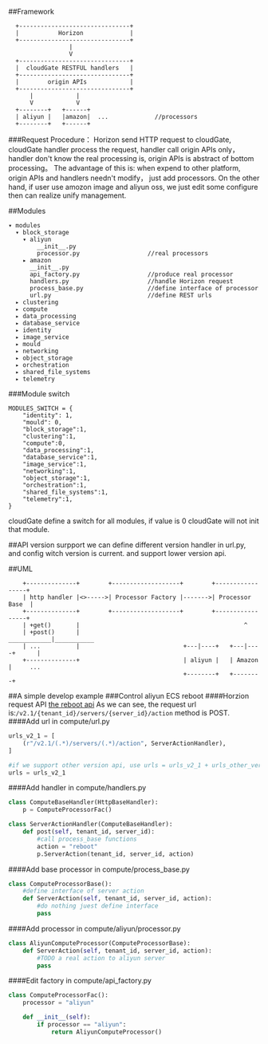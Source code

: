 ##Framework
```
  +-------------------------------+
  |           Horizon             |
  +-------------------------------+
                 |
                 V
  +-------------------------------+
  |  cloudGate RESTFUL handlers   |
  +-------------------------------+
  |        origin APIs            |
  +-------------------------------+
      |            |
      V            V
  +--------+   +------+
  | aliyun |   |amazon|  ...             //processors
  +--------+   +------+
```
###Request Procedure：
Horizon send HTTP request to cloudGate, cloudGate handler process the request,
handler call origin APIs only，handler don't know the real processing is, 
origin APIs is abstract of bottom processing。
The advantage of this is: when expend to other platform, origin APIs and handlers needn't modify，
 just add processors. 
On the other hand, if user use amozon image and aliyun oss, we just edit some configure then can 
realize unify management. 

##Modules
```
▾ modules
  ▾ block_storage
    ▾ aliyun
        __init__.py
        processor.py                   //real processors
    ▸ amazon
      __init__.py
      api_factory.py                   //produce real processor
      handlers.py                      //handle Horizon request
      process_base.py                  //define interface of processor
      url.py                           //define REST urls
  ▸ clustering
  ▸ compute
  ▸ data_processing
  ▸ database_service
  ▸ identity
  ▸ image_service
  ▸ mould
  ▸ networking
  ▸ object_storage
  ▸ orchestration
  ▸ shared_file_systems
  ▸ telemetry
```
###Module switch
```
MODULES_SWITCH = {
    "identity": 1,
    "mould": 0,
    "block_storage":1,
    "clustering":1,
    "compute":0,
    "data_processing":1,
    "database_service":1,
    "image_service":1,
    "networking":1,
    "object_storage":1,
    "orchestration":1,
    "shared_file_systems":1,
    "telemetry":1,
}
```
cloudGate define a switch for all modules, if value is 0 cloudGate will not init that module.

##API version surpport
we can define different version handler in url.py, and config witch version is current. 
and support lower version api. 

##UML
```
    +--------------+        +-------------------+        +-----------------+
    | http handler |<>----->| Processor Factory |------->| Processor Base  |
    +--------------+        +-------------------+        +-----------------+
    | +get()       |                                              ^ 
    | +post()      |                                  ____________|___________  
    | ...          |                             +---|----+   +---|----+      |
    +--------------+                             | aliyun |   | Amazon |     ...
                                                 +--------+   +--------+
```

##A simple develop example
###Control aliyun ECS reboot
####Horzion request API
[the reboot api](http://developer.openstack.org/api-ref-compute-v2.1.html#reboot)
As we can see, the request url is:`/v2.1/{tenant_id}/servers/{server_id}/action` method is POST.
####Add url in compute/url.py
```python
urls_v2_1 = [
    (r"/v2.1/(.*)/servers/(.*)/action", ServerActionHandler),
]

#if we support other version api, use urls = urls_v2_1 + urls_other_version
urls = urls_v2_1
```
####Add handler in compute/handlers.py
```python
class ComputeBaseHandler(HttpBaseHandler):
    p = ComputeProcessorFac()

class ServerActionHandler(ComputeBaseHandler):
    def post(self, tenant_id, server_id):
        #call process_base functions
        action = "reboot"
        p.ServerAction(tenant_id, server_id, action)
```
####Add base processor in compute/process_base.py
```python
class ComputeProcessorBase():
    #define interface of server action
    def ServerAction(self, tenant_id, server_id, action):
        #do nothing juest define interface
        pass
```
####Add processor in compute/aliyun/processor.py
```python
class AliyunComputeProcessor(ComputeProcessorBase):
    def ServerAction(self, tenant_id, server_id, action):
        #TODO a real action to aliyun server
        pass
```
####Edit factory in compute/api_factory.py
```python
class ComputeProcessorFac():
    processor = "aliyun"

    def __init__(self):
        if processor == "aliyun":
            return AliyunComputeProcessor()
```
